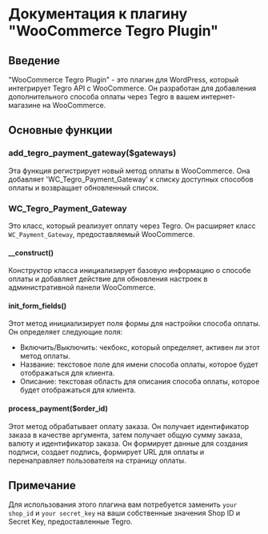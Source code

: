 # Документация к плагину "WooCommerce Tegro Plugin"

## Введение
"WooCommerce Tegro Plugin" - это плагин для WordPress, который интегрирует Tegro API с WooCommerce. Он разработан для добавления дополнительного способа оплаты через Tegro в вашем интернет-магазине на WooCommerce.

## Основные функции

### add_tegro_payment_gateway($gateways)
Эта функция регистрирует новый метод оплаты в WooCommerce. Она добавляет 'WC_Tegro_Payment_Gateway' к списку доступных способов оплаты и возвращает обновленный список.

### WC_Tegro_Payment_Gateway
Это класс, который реализует оплату через Tegro. Он расширяет класс `WC_Payment_Gateway`, предоставляемый WooCommerce.

#### __construct()
Конструктор класса инициализирует базовую информацию о способе оплаты и добавляет действие для обновления настроек в административной панели WooCommerce.

#### init_form_fields()
Этот метод инициализирует поля формы для настройки способа оплаты. Он определяет следующие поля: 

- Включить/Выключить: чекбокс, который определяет, активен ли этот метод оплаты.
- Название: текстовое поле для имени способа оплаты, которое будет отображаться для клиента.
- Описание: текстовая область для описания способа оплаты, которое будет отображаться для клиента.

#### process_payment($order_id)
Этот метод обрабатывает оплату заказа. Он получает идентификатор заказа в качестве аргумента, затем получает общую сумму заказа, валюту и идентификатор заказа. Он формирует данные для создания подписи, создает подпись, формирует URL для оплаты и перенаправляет пользователя на страницу оплаты.

## Примечание
Для использования этого плагина вам потребуется заменить `your shop_id` и `your secret_key` на ваши собственные значения Shop ID и Secret Key, предоставленные Tegro.
